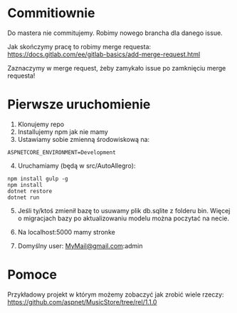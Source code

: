# Commitiownie

Do mastera nie commitujemy. Robimy nowego brancha dla danego issue. 

Jak skończymy pracę to robimy merge requesta:
https://docs.gitlab.com/ee/gitlab-basics/add-merge-request.html

Zaznaczymy w merge request, żeby zamykało issue po zamknięciu merge requesta!

# Pierwsze uruchomienie

1. Klonujemy repo
3. Installujemy npm jak nie mamy
3. Ustawiamy sobie zmienną środowiskową na:
```
ASPNETCORE_ENVIRONMENT=Development
```

4. Uruchamiamy (będą w src/AutoAllegro):
```
npm install gulp -g
npm install
dotnet restore
dotnet run
```
5. Jeśli ty/ktoś zmienił bazę to usuwamy plik db.sqlite z folderu bin.
Więcej o migracjach bazy po aktualizowaniu modelu można poczytać na necie.

6. Na localhost:5000 mamy stronke
7. Domyślny user: MyMail@gmail.com:admin

# Pomoce
Przykładowy projekt w którym możemy zobaczyć jak zrobić wiele rzeczy:
https://github.com/aspnet/MusicStore/tree/rel/1.1.0